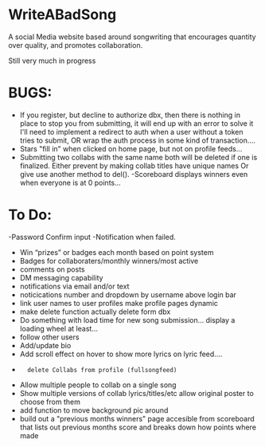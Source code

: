 # WriteABadSong
A social Media website based around songwriting that encourages quantity over quality, and promotes collaboration.

Still very much in progress 

# BUGS:
-   If you register, but decline to authorize dbx, then there is nothing in place to stop you from submitting, it will end up with an error
        to solve it I'll need to implement a redirect to auth when a user without a token tries to submit,
        OR wrap the auth process in some kind of transaction....
- Stars "fill in" when clicked on home page, but not on profile feeds...
- Submitting two collabs with the same name both will be deleted if one is finalized.
                Either prevent by making collab titles have unique names
                Or give use another method to del().
-Scoreboard displays winners even when everyone is at 0 points...

# To Do:

-Password Confirm input 
   -Notification when failed.

-   Win “prizes” or badges each month based on point system 
-   Badges for collaboraters/monthly winners/most active
-   comments on posts
-   DM messaging capability
-   notifications via email and/or text
-   noticications number and dropdown by username above login bar
-   link user names to user profiles make profile pages dynamic
-   make delete function actually delete form dbx
-   Do something with load time for new song submission... display a loading wheel at least...
-   follow other users 
-   Add/update bio
-   Add scroll effect on hover to show more lyrics on lyric feed....
-       delete Collabs from profile (fullsongfeed)
- Allow multiple people to collab on a single song
- Show multiple versions of collab lyrics/titles/etc allow original poster to choose from them
- add function to move background pic around
- build out a "previous months winners" page accesible from scoreboard that lists out previous months score and breaks down how points where made



